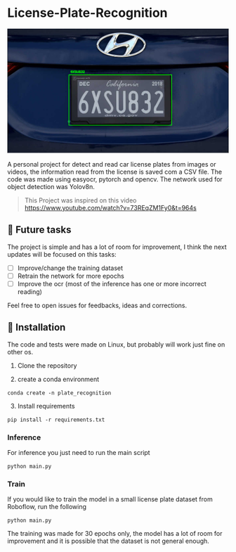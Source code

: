 # License-Plate-Recognition
<img src="image/detection.png" alt="Project inference example">


A personal project for detect and read car license plates from images or videos, the information read from the license is saved com a CSV file.
The code was made using easyocr, pytorch and opencv.
The network used for object detection was Yolov8n.
> This Project was inspired on this video https://www.youtube.com/watch?v=73REqZM1Fy0&t=964s

## 🔨 Future tasks
The project is simple and has a lot of room for improvement, I think the next updates will be focused on this tasks:
- [ ] Improve/change the training dataset
- [ ] Retrain the network for more epochs
- [ ] Improve the ocr (most of the inference has one or more incorrect reading)

Feel free to open issues for feedbacks, ideas and corrections.

## 🚀 Installation
The code and tests were made on Linux, but probably will work just fine on other os.
1. Clone the repository

2. create a conda environment 
```
conda create -n plate_recognition
```
3. Install requirements
```
pip install -r requirements.txt
```
### Inference
For inference you just need to run the main script
```
python main.py
```
### Train
If you would like to train the model in a small license plate dataset from Roboflow, run the following
```
python main.py
```
The training was made for 30 epochs only, the model has a lot of room for improvement and it is possible that the dataset is not general enough.
